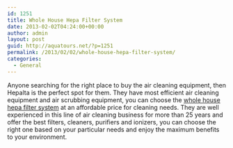 ```yaml
---
id: 1251
title: Whole House Hepa Filter System
date: 2013-02-02T04:24:00+00:00
author: admin
layout: post
guid: http://aquatours.net/?p=1251
permalink: /2013/02/02/whole-house-hepa-filter-system/
categories:
  - General
---
```

Anyone searching for the right place to buy the air cleaning equipment, then Hepalta is the perfect spot for them. They have most efficient air cleaning equipment and air scrubbing equipment, you can choose the [whole house hepa filter system](http://www.hepalta.com/) at an affordable price for cleaning needs. They are well experienced in this line of air cleaning business for more than 25 years and offer the best filters, cleaners, purifiers and ionizers, you can choose the right one based on your particular needs and enjoy the maximum benefits to your environment.